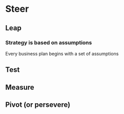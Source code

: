# Steer

## Leap
### Strategy is based on assumptions
Every business plan begins with a set of assumptions


## Test

## Measure

## Pivot (or persevere)
